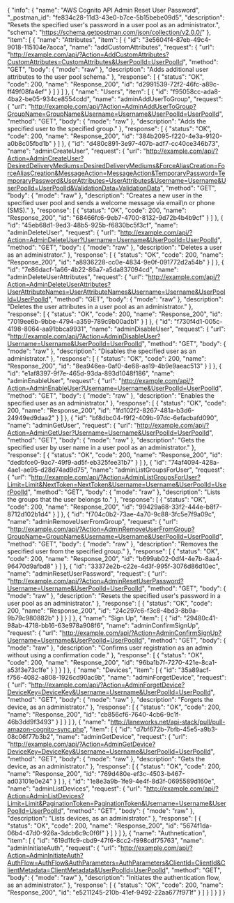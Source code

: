 {
  "info": {
    "name": "AWS Cognito API Admin Reset User Password",
    "_postman_id": "fe834c28-11d3-43e0-b7ce-5b15bebe09d5",
    "description": "Resets the specified user's password in a user pool as an administrator.",
    "schema": "https://schema.getpostman.com/json/collection/v2.0.0/"
  },
  "item": [
    {
      "name": "Attributes",
      "item": [
        {
          "id": "3e5604f4-87eb-49c4-9018-115104e7acca",
          "name": "addCustomAttributes",
          "request": {
            "url": "http://example.com/api/?Action=AddCustomAttributes?CustomAttributes=CustomAttributes&UserPoolId=UserPoolId",
            "method": "GET",
            "body": {
              "mode": "raw"
            },
            "description": "Adds additional user attributes to the user pool schema."
          },
          "response": [
            {
              "status": "OK",
              "code": 200,
              "name": "Response_200",
              "id": "d2991539-72f2-46fc-a89c-ff49f08fa4ef"
            }
          ]
        }
      ]
    },
    {
      "name": "Users",
      "item": [
        {
          "id": "f95058cc-ada8-4ba2-be05-934ce8554cdd",
          "name": "adminAddUserToGroup",
          "request": {
            "url": "http://example.com/api/?Action=AdminAddUserToGroup?GroupName=GroupName&Username=Username&UserPoolId=UserPoolId",
            "method": "GET",
            "body": {
              "mode": "raw"
            },
            "description": "Adds the specified user to the specified group."
          },
          "response": [
            {
              "status": "OK",
              "code": 200,
              "name": "Response_200",
              "id": "384b2095-f220-4e3a-9120-a0b8c05fbd1b"
            }
          ]
        },
        {
          "id": "d480c891-3e97-407b-adf7-cc40ce346b73",
          "name": "adminCreateUser",
          "request": {
            "url": "http://example.com/api/?Action=AdminCreateUser?DesiredDeliveryMediums=DesiredDeliveryMediums&ForceAliasCreation=ForceAliasCreation&MessageAction=MessageAction&TemporaryPassword=TemporaryPassword&UserAttributes=UserAttributes&Username=Username&UserPoolId=UserPoolId&ValidationData=ValidationData",
            "method": "GET",
            "body": {
              "mode": "raw"
            },
            "description": "Creates a new user in the specified user pool and sends a welcome message via email\n            or phone (SMS)."
          },
          "response": [
            {
              "status": "OK",
              "code": 200,
              "name": "Response_200",
              "id": "68466fc6-9eb7-4700-8132-9d72b4b4b9cf"
            }
          ]
        },
        {
          "id": "45eb68d1-9ed3-48b5-925b-f6830bc5f3cf",
          "name": "adminDeleteUser",
          "request": {
            "url": "http://example.com/api/?Action=AdminDeleteUser?Username=Username&UserPoolId=UserPoolId",
            "method": "GET",
            "body": {
              "mode": "raw"
            },
            "description": "Deletes a user as an administrator."
          },
          "response": [
            {
              "status": "OK",
              "code": 200,
              "name": "Response_200",
              "id": "a8936228-cc0e-4834-9e0f-091772d2a54b"
            }
          ]
        },
        {
          "id": "7e86dacf-1a66-4b22-86a7-a5da837094cd",
          "name": "adminDeleteUserAttributes",
          "request": {
            "url": "http://example.com/api/?Action=AdminDeleteUserAttributes?UserAttributeNames=UserAttributeNames&Username=Username&UserPoolId=UserPoolId",
            "method": "GET",
            "body": {
              "mode": "raw"
            },
            "description": "Deletes the user attributes in a user pool as an administrator."
          },
          "response": [
            {
              "status": "OK",
              "code": 200,
              "name": "Response_200",
              "id": "7019ee6b-9bbe-4794-a359-789c9b00adb1"
            }
          ]
        },
        {
          "id": "f730f4d1-005c-4198-8064-aa91bbca9931",
          "name": "adminDisableUser",
          "request": {
            "url": "http://example.com/api/?Action=AdminDisableUser?Username=Username&UserPoolId=UserPoolId",
            "method": "GET",
            "body": {
              "mode": "raw"
            },
            "description": "Disables the specified user as an administrator."
          },
          "response": [
            {
              "status": "OK",
              "code": 200,
              "name": "Response_200",
              "id": "8ea946ea-0af0-4e68-aa19-4b9e9aeac513"
            }
          ]
        },
        {
          "id": "e1af8397-9f7e-465d-93da-893d1048f186",
          "name": "adminEnableUser",
          "request": {
            "url": "http://example.com/api/?Action=AdminEnableUser?Username=Username&UserPoolId=UserPoolId",
            "method": "GET",
            "body": {
              "mode": "raw"
            },
            "description": "Enables the specified user as an administrator."
          },
          "response": [
            {
              "status": "OK",
              "code": 200,
              "name": "Response_200",
              "id": "1fd102f2-8267-481a-b3d6-24949ed9daa2"
            }
          ]
        },
        {
          "id": "bf8dbc04-f9f2-409b-97dc-6efacbafd090",
          "name": "adminGetUser",
          "request": {
            "url": "http://example.com/api/?Action=AdminGetUser?Username=Username&UserPoolId=UserPoolId",
            "method": "GET",
            "body": {
              "mode": "raw"
            },
            "description": "Gets the specified user by user name in a user pool as an administrator."
          },
          "response": [
            {
              "status": "OK",
              "code": 200,
              "name": "Response_200",
              "id": "dedbfce0-9ac7-49f9-ad5f-eb325fee31b7"
            }
          ]
        },
        {
          "id": "74af4094-428a-4ae1-ae95-d28d74ad9d75",
          "name": "adminListGroupsForUser",
          "request": {
            "url": "http://example.com/api/?Action=AdminListGroupsForUser?Limit=Limit&NextToken=NextToken&Username=Username&UserPoolId=UserPoolId",
            "method": "GET",
            "body": {
              "mode": "raw"
            },
            "description": "Lists the groups that the user belongs to."
          },
          "response": [
            {
              "status": "OK",
              "code": 200,
              "name": "Response_200",
              "id": "99429a68-33f2-444e-b8f7-8712d102b1d4"
            }
          ]
        },
        {
          "id": "f704c0b2-73ae-4a70-9c88-3fc5e7f9a09c",
          "name": "adminRemoveUserFromGroup",
          "request": {
            "url": "http://example.com/api/?Action=AdminRemoveUserFromGroup?GroupName=GroupName&Username=Username&UserPoolId=UserPoolId",
            "method": "GET",
            "body": {
              "mode": "raw"
            },
            "description": "Removes the specified user from the specified group."
          },
          "response": [
            {
              "status": "OK",
              "code": 200,
              "name": "Response_200",
              "id": "b699ab02-0df4-4e7b-8aa4-96470d9afbd8"
            }
          ]
        },
        {
          "id": "33372e2b-c22e-4d3f-995f-3076d86d10ec",
          "name": "adminResetUserPassword",
          "request": {
            "url": "http://example.com/api/?Action=AdminResetUserPassword?Username=Username&UserPoolId=UserPoolId",
            "method": "GET",
            "body": {
              "mode": "raw"
            },
            "description": "Resets the specified user's password in a user pool as an administrator."
          },
          "response": [
            {
              "status": "OK",
              "code": 200,
              "name": "Response_200",
              "id": "24c297c6-f3c8-4bd3-8b9a-9b79c980882b"
            }
          ]
        }
      ]
    },
    {
      "name": "Sign Up",
      "item": [
        {
          "id": "29480c41-98ab-4718-bb16-63e978a908f6",
          "name": "adminConfirmSignUp",
          "request": {
            "url": "http://example.com/api/?Action=AdminConfirmSignUp?Username=Username&UserPoolId=UserPoolId",
            "method": "GET",
            "body": {
              "mode": "raw"
            },
            "description": "Confirms user registration as an admin without using a confirmation code."
          },
          "response": [
            {
              "status": "OK",
              "code": 200,
              "name": "Response_200",
              "id": "96ba1b7f-7270-421e-8ca1-a53f3e73c1fe"
            }
          ]
        }
      ]
    },
    {
      "name": "Devices",
      "item": [
        {
          "id": "35a89acf-f756-4082-a808-1926cd90ac9b",
          "name": "adminForgetDevice",
          "request": {
            "url": "http://example.com/api/?Action=AdminForgetDevice?DeviceKey=DeviceKey&Username=Username&UserPoolId=UserPoolId",
            "method": "GET",
            "body": {
              "mode": "raw"
            },
            "description": "Forgets the device, as an administrator."
          },
          "response": [
            {
              "status": "OK",
              "code": 200,
              "name": "Response_200",
              "id": "cb856cf6-7640-4cb6-9c1f-46b3dd9f3493"
            }
          ]
        }
      ]
    },
    {
      "name": "http://laneworks.net/api-stack/pull/pull-amazon-cognito-sync.php",
      "item": [
        {
          "id": "d7bf672b-7bfb-45e5-a9b3-08c06f77b3b2",
          "name": "adminGetDevice",
          "request": {
            "url": "http://example.com/api/?Action=AdminGetDevice?DeviceKey=DeviceKey&Username=Username&UserPoolId=UserPoolId",
            "method": "GET",
            "body": {
              "mode": "raw"
            },
            "description": "Gets the device, as an administrator."
          },
          "response": [
            {
              "status": "OK",
              "code": 200,
              "name": "Response_200",
              "id": "769d480e-ef3c-4503-b467-ad03101e0e24"
            }
          ]
        },
        {
          "id": "1e8e3a9b-1fe9-4e4f-8d3f-0695589d160e",
          "name": "adminListDevices",
          "request": {
            "url": "http://example.com/api/?Action=AdminListDevices?Limit=Limit&PaginationToken=PaginationToken&Username=Username&UserPoolId=UserPoolId",
            "method": "GET",
            "body": {
              "mode": "raw"
            },
            "description": "Lists devices, as an administrator."
          },
          "response": [
            {
              "status": "OK",
              "code": 200,
              "name": "Response_200",
              "id": "5674f1da-06b4-47d0-926a-3dcb6c9c0f6f"
            }
          ]
        }
      ]
    },
    {
      "name": "Authnetication",
      "item": [
        {
          "id": "619d1fc9-cbd9-47f6-8cc2-f998cdf75763",
          "name": "adminInitiateAuth",
          "request": {
            "url": "http://example.com/api/?Action=AdminInitiateAuth?AuthFlow=AuthFlow&AuthParameters=AuthParameters&ClientId=ClientId&ClientMetadata=ClientMetadata&UserPoolId=UserPoolId",
            "method": "GET",
            "body": {
              "mode": "raw"
            },
            "description": "Initiates the authentication flow, as an administrator."
          },
          "response": [
            {
              "status": "OK",
              "code": 200,
              "name": "Response_200",
              "id": "e5211245-210b-41ef-9492-22aa677f971f"
            }
          ]
        }
      ]
    }
  ]
}